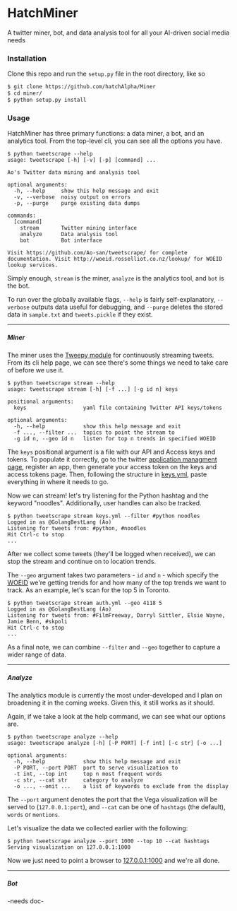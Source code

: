 # HatchMiner
A twitter miner, bot, and data analysis tool for all your AI-driven social media needs

### Installation
Clone this repo and run the `setup.py` file in the root directory, like so

```sh
$ git clone https://github.com/hatchAlpha/Miner
$ cd miner/
$ python setup.py install
```

### Usage
HatchMiner has three primary functions: a data miner, a bot, and an analytics tool. From the top-level cli, you can see all the options you have.

```
$ python tweetscrape --help
usage: tweetscrape [-h] [-v] [-p] [command] ...

Ao's Twitter data mining and analysis tool

optional arguments:
  -h, --help     show this help message and exit
  -v, --verbose  noisy output on errors
  -p, --purge    purge existing data dumps

commands:
  [command]
    stream       Twitter mining interface
    analyze      Data analysis tool
    bot          Bot interface

Visit https://github.com/Ao-san/tweetscrape/ for complete documentation. Visit http://woeid.rosselliot.co.nz/lookup/ for WOEID lookup services.
```
Simply enough, `stream` is the miner, `analyze` is the analytics tool, and `bot` is the bot.

To run over the globally available flags, `--help` is fairly self-explanatory, `--verbose` outputs data useful for debugging, and `--purge` deletes the stored data in `sample.txt` and `tweets.pickle` if they exist.

---

##### Miner
The miner uses the [Tweepy module](https://github.com/tweepy/tweepy) for continuously streaming tweets. From its cli help page, we can see there's some things we need to take care of before we use it.

```
$ python tweetscrape stream --help
usage: tweetscrape stream [-h] [-f ...] [-g id n] keys

positional arguments:
  keys                  yaml file containing Twitter API keys/tokens

optional arguments:
  -h, --help            show this help message and exit
  -f ..., --filter ...  topics to point the stream to
  -g id n, --geo id n   listen for top n trends in specified WOEID
```
The `keys` positional argument is a file with our API and Access keys and tokens. To populate it correctly, go to the twitter [application managment page](https://apps.twitter.com/), register an app, then generate your access token on the keys and access tokens page. Then, following the structure in [keys.yml](https://github.com/hatchAlpha/Miner/blob/master/keys.yml), paste everything in where it needs to go.

Now we can stream! let's try listening for the Python hashtag and the keyword "noodles". Additionally, user handles can also be tracked.  
```
$ python tweetscrape stream keys.yml --filter #python noodles
Logged in as @GolangBestLang (Ao)
Listening for tweets from: #python, #noodles
Hit Ctrl-c to stop
...
```
After we collect some tweets (they'll be logged when received), we can stop the stream and continue on to location trends.

The `--geo` argument takes two parameters - `id` and `n` - which specify the [WOEID](http://woeid.rosselliot.co.nz/lookup/) we're getting trends for and how many of the top trends we want to track. As an example, let's scan for the top 5 in Toronto.  
```
$ python tweetscrape stream auth.yml --geo 4118 5
Logged in as @GolangBestLang (Ao)
Listening for tweets from: #FilmFreeway, Darryl Sittler, Elsie Wayne, Jamie Benn, #skpoli
Hit Ctrl-c to stop
...
```

As a final note, we can combine `--filter` and `--geo` together to capture a wider range of data.

---

##### Analyze
The analytics module is currently the most under-developed and I plan on broadening it in the coming weeks. Given this, it still works as it should.

Again, if we take a look at the help command, we can see what our options are.  
```
$ python tweetscrape analyze --help
usage: tweetscrape analyze [-h] [-P PORT] [-f int] [-c str] [-o ...]

optional arguments:
  -h, --help            show this help message and exit
  -P PORT, --port PORT  port to serve visualization to
  -t int, --top int     top n most frequent words
  -c str, --cat str     category to analyze
  -o ..., --omit ...    a list of keywords to exclude from the display
```
The `--port` argument denotes the port that the Vega visualization will be served to (`127.0.0.1:port`), and `--cat` can be one of `hashtags` (the default), `words` or `mentions`.

Let's visualize the data we collected earlier with the following:  
```
$ python tweetscrape analyze --port 1000 --top 10 --cat hashtags
Serving visualization on 127.0.0.1:1000
```
Now we just need to point a browser to [127.0.0.1:1000](127.0.0.1:1000) and we're all done.

---

##### Bot
-needs doc-